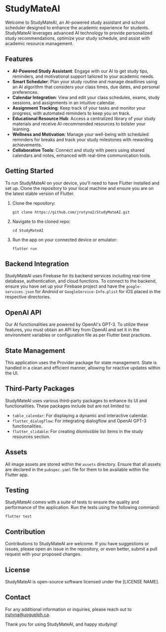 # StudyMateAI

Welcome to StudyMateAI, an AI-powered study assistant and school scheduler designed to enhance the academic experience for students. StudyMateAI leverages advanced AI technology to provide personalized study recommendations, optimize your study schedule, and assist with academic resource management.

## Features

- **AI-Powered Study Assistant**: Engage with our AI to get study tips, reminders, and motivational support tailored to your academic needs.
- **Smart Scheduler**: Plan your study routine and manage deadlines using an AI algorithm that considers your class times, due dates, and personal preferences.
- **Calendar Integration**: View and edit your class schedules, exams, study sessions, and assignments in an intuitive calendar.
- **Assignment Tracking**: Keep track of your tasks and monitor your progress, with automated reminders to keep you on track.
- **Educational Resource Hub**: Access a centralized library of your study materials and receive AI-recommended resources to bolster your learning.
- **Wellness and Motivation**: Manage your well-being with scheduled reminders for breaks and track your study milestones with rewarding achievements.
- **Collaborative Tools**: Connect and study with peers using shared calendars and notes, enhanced with real-time communication tools.

## Getting Started

To run StudyMateAI on your device, you'll need to have Flutter installed and set up. Clone the repository to your local machine and ensure you are on the latest stable version of Flutter.

1. Clone the repository:
   ```
   git clone https://github.com/jrutyna2/StudyMateAI.git
   ```
2. Navigate to the cloned repo:
   ```
   cd StudyMateAI
   ```
3. Run the app on your connected device or emulator:
   ```
   flutter run
   ```

## Backend Integration

StudyMateAI uses Firebase for its backend services including real-time database, authentication, and cloud functions. To connect to the backend, ensure you have set up your Firebase project and have the `google-services.json` for Android or `GoogleService-Info.plist` for iOS placed in the respective directories.

## OpenAI API

Our AI functionalities are powered by OpenAI's GPT-3. To utilize these features, you must obtain an API key from OpenAI and set it in the environment variables or configuration file as per Flutter best practices.

## State Management

This application uses the Provider package for state management. State is handled in a clean and efficient manner, allowing for reactive updates within the UI.

## Third-Party Packages

StudyMateAI uses various third-party packages to enhance its UI and functionalities. These packages include but are not limited to:
- `table_calendar`: For displaying a dynamic and interactive calendar.
- `flutter_dialogflow`: For integrating dialogflow and OpenAI GPT-3 functionalities.
- `flutter_slidable`: For creating dismissible list items in the study resources section.

## Assets

All image assets are stored within the `assets` directory. Ensure that all assets are declared in the `pubspec.yaml` file for them to be available within the Flutter app.

## Testing

StudyMateAI comes with a suite of tests to ensure the quality and performance of the application. Run the tests using the following command:
   ```
   flutter test
   ```

## Contribution

Contributions to StudyMateAI are welcome. If you have suggestions or issues, please open an issue in the repository, or even better, submit a pull request with your proposed changes.

## License

StudyMateAI is open-source software licensed under the [LICENSE NAME].

## Contact

For any additional information or inquiries, please reach out to jrutyna@uoguelph.ca.

Thank you for using StudyMateAI, and happy studying!
